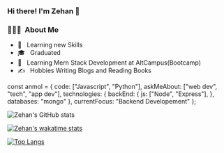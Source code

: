 ### Hi there! I'm Zehan 👋

<h3> 👨🏻‍💻 &nbsp;About Me </h3>

- 🤔 &nbsp; Learning new Skills
- 🎓 &nbsp; Graduated
- 💼 &nbsp; Learning Mern Stack Development at AltCampus(Bootcamp)
- ✍️ &nbsp; Hobbies Writing Blogs and Reading Books

const anmol = {
    code: ["Javascript", "Python"],
    askMeAbout: ["web dev", "tech", "app dev"],
    technologies: {
        backEnd: {
            js: ["Node", "Express"],
        },
        databases: "mongo"
    },
    currentFocus: "Backend Developement"
};


![Zehan's GitHub stats](https://github-readme-stats.vercel.app/api?username=zehan12&theme=aura&show_icons=true)

[![Zehan's wakatime stats](https://github-readme-stats.vercel.app/api/wakatime?username=zehan12)](https://github.com/zehan12/github-readme-stats)

[![Top Langs](https://github-readme-stats.vercel.app/api/top-langs/?username=zehan12&layout=compact)](https://github.com/zehan12/github-readme-stats)
